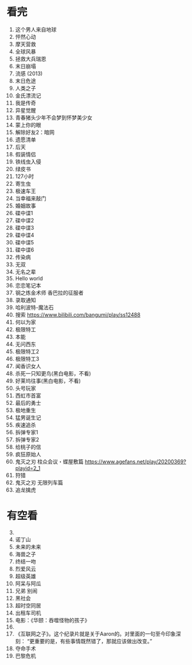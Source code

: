 # 看完

1. 这个男人来自地球
2. 怦然心动
3. 摩天营救
4. 全球风暴
5. 拯救大兵瑞恩
6. 末日崩塌
7. 流感 (2013)
8. 末日危途
9. 人类之子
10. 金氏漂流记
11. 我是传奇
12. 异星觉醒
13. 青春猪头少年不会梦到怀梦美少女
14. 蒙上你的眼
15. 解除好友2：暗网
16. 遗愿清单
17. 后天
18. 假装情侣
19. 铁线虫入侵
20. 绿皮书
21. 127小时
22. 寄生虫
23. 极速车王
24. 当幸福来敲门
25. 婚姻故事
26. 碟中谍1
27. 碟中谍2
28. 碟中谍3
29. 碟中谍4
30. 碟中谍5
31. 碟中谍6
32. 传染病
33. 无双
34. 无名之辈
35. Hello world
36. 恋恋笔记本
37. 钢之炼金术师 香巴拉的征服者
38. 录取通知
39. 哈利波特-魔法石
40. 搜索 https://www.bilibili.com/bangumi/play/ss12488
41. 何以为家
42. 极限特工
43. 本能
44. 无问西东
45. 极限特工2
46. 极限特工3
47. 闻香识女人
48. 杀死一只知更鸟(黑白电影，不看)
49. 好莱坞往事(黑白电影，不看)
50. 头号玩家
51. 西虹市首富
52. 最后的勇士
53. 极地重生
54. 猛男诞生记
55. 疾速追杀
56. 拆弹专家1
57. 拆弹专家2
58. 给桃子的信
59. 疯狂原始人
60. 鬼灭之刃 柱众会议・蝶屋敷篇 https://www.agefans.net/play/20200369?playid=2_1
61. 狩猎
62. 鬼灭之刃 无限列车篇
63. 追龙擒虎


# 有空看

3. 
4. 诺丁山
24. 未来的未来
25. 海兽之子
27. 终结一吻
28. 烈爱风云
29. 超级英雄
30. 阿呆与阿瓜
32. 兄弟 别闹
33. 黑社会
34. 超时空同居
35. 出租车司机
36. 电影：《华颐：吞噬怪物的孩子》
37. 
38. 《互联网之子》。这个纪录片就是关于Aaron的。对里面的一句至今印象深刻： “更重要的是，有些事情既然错了，那就应该做出改变。”
39. 夺命手术
40. 巴黎危机
